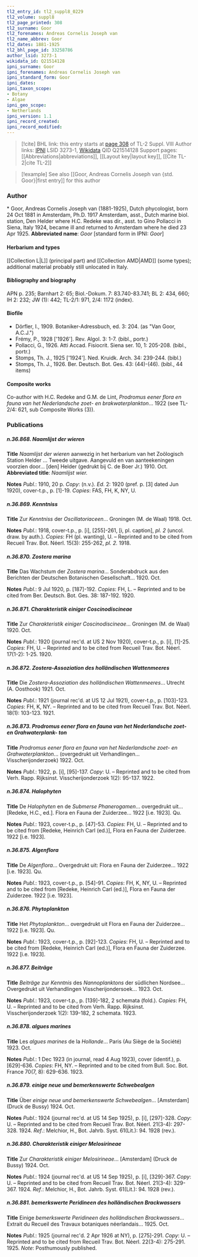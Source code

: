 ```yaml
---
tl2_entry_id: tl2_suppl8_0229
tl2_volume: suppl8
tl2_page_printed: 308
tl2_surname: Goor
tl2_forenames: Andreas Cornelis Joseph van
tl2_name_abbrev: Goor
tl2_dates: 1881-1925
tl2_bhl_page_id: 33258786
author_lsid: 3273-1
wikidata_id: Q21514128
ipni_surname: Goor
ipni_forenames: Andreas Cornelis Joseph van
ipni_standard_form: Goor
ipni_dates: 
ipni_taxon_scope: 
- Botany
- Algae
ipni_geo_scope: 
- Netherlands
ipni_version: 1.1
ipni_record_created: 
ipni_record_modified:
---
```


> [!cite] BHL link: this entry starts at [page 308](https://www.biodiversitylibrary.org/page/33258786) of TL-2 Suppl. VIII
> Author links: [IPNI](https://www.ipni.org/a/3273-1) LSID 3273-1, [Wikidata](https://www.wikidata.org/wiki/Q21514128) QID Q21514128
> Support pages: [[Abbreviations|abbreviations]], [[Layout key|layout key]], [[Cite TL-2|cite TL-2]]

> [!example] See also [[Goor, Andreas Cornelis Joseph van {std. Goor}|first entry]] for this author

### Author

\* Goor, Andreas Cornelis Joseph van (1881-1925), Dutch phycologist, born 24 Oct 1881 in Amsterdam, Ph.D. 1917 Amsterdam, asst., Dutch marine biol. station, Den Helder where H.C. Redeke was dir., asst. to Gino Pollacci in Siena, Italy 1924, became ill and returned to Amsterdam where he died 23 Apr 1925. 
**Abbreviated name**: *Goor* \[standard form in IPNI: *Goor*\]

#### Herbarium and types

[[Collection L|L]] (principal part) and [[Collection AMD|AMD]] (some types); additional material probably still unlocated in Italy.

#### Bibliography and biography

APN p. 235; Barnhart 2: 65; Biol.-Dokum. 7: 83.740-83.741; BL 2: 434, 660; IH 2: 232; JW (1): 442; TL-2/1: 971, 2/4: 1172 (index).

#### Biofile

- Dörfler, I., 1909. Botaniker-Adressbuch, ed. 3: 204. (as "Van Goor, A.C.J.")
- Frémy, P., 1928 \['1926'\]. Rev. Algol. 3: 1-7. (bibl., portr.)
- Pollacci, G., 1926. Atti Accad. Fisiocrit. Siena ser. 10, 1: 205-208. (bibl., portr.)
- Stomps, Th. J., 1925 \['1924'\]. Ned. Kruidk. Arch. 34: 239-244. (bibl.)
- Stomps, Th. J., 1926. Ber. Deutsch. Bot. Ges. 43: (44)-(46). (bibl., 44 items)

#### Composite works

Co-author with H.C. Redeke and G.M. de Lint, *Prodromus eener flora en fauna van het Nederlandsche zoet- en brakwaterplankton*... 1922 (see TL-2/4: 621, sub Composite Works (3)).

### Publications

##### n.36.868. Naamlijst der wieren

**Title**
*Naamlijst der wieren* aanwezig in het herbarium van het Zoölogisch Station Helder ... Tweede uitgave. Aangevuld en van aanteekeningen voorzien door... \[den\] Helder (gedrukt bij C. de Boer Jr.) 1910. Oct.
**Abbreviated title**: *Naamlijst wier.*

**Notes**
*Publ*.: 1910, 20 p. *Copy*: (n.v.).
*Ed*. 2: 1920 (pref. p. \[3\] dated Jun 1920), cover-t.p., p. \[1\]-19. *Copies*: FAS, FH, K, NY, U.

##### n.36.869. Kenntniss

**Title**
Zur *Kenntniss* der *Oscillatoriaceen*... Groningen (M. de Waal) 1918. Oct.

**Notes**
*Publ*.: 1918, cover-t.p., p. \[i\], \[255\]-261, \[i, pl. caption\], *pl. 2* (uncol. draw. by auth.).
*Copies*: FH (pl. wanting), U. – Reprinted and to be cited from Recueil Trav. Bot. Néerl. 15(3): 255-262, *pl. 2.* 1918.

##### n.36.870. Zostera marina

**Title**
Das Wachstum der *Zostera marina*... Sonderabdruck aus den Berichten der Deutschen Botanischen Gesellschaft... 1920. Oct.

**Notes**
*Publ*.: 9 Jul 1920, p. \[187\]-192. *Copies*: FH, L. – Reprinted and to be cited from Ber. Deutsch. Bot. Ges. 38: 187-192. 1920.

##### n.36.871. Charakteristik einiger Coscinodiscineae

**Title**
Zur *Charakteristik einiger Coscinodiscineae*... Groningen (M. de Waal) 1920. Oct.

**Notes**
*Publ*.: 1920 (journal rec'd. at US 2 Nov 1920), cover-t.p., p. \[i\], \[1\]-25. *Copies*: FH, U. – Reprinted and to be cited from Recueil Trav. Bot. Néerl. 17(1-2): 1-25. 1920.

##### n.36.872. Zostera-Assoziation des holländischen Wattenmeeres

**Title**
Die *Zostera-Assoziation des holländischen Wattenmeeres*... Utrecht (A. Oosthook) 1921. Oct.

**Notes**
*Publ*.: 1921 (journal rec'd. at US 12 Jul 1921), cover-t.p., p. \[103\]-123. *Copies*: FH, K, NY. – Reprinted and to be cited from Recueil Trav. Bot. Néerl. 18(1): 103-123. 1921.

##### n.36.873. Prodromus eener flora en fauna van het Nederlandsche zoet- en Grahwaterplank- ton

**Title**
*Prodromus eener flora en fauna van het Nederlandsche zoet- en Grahwaterplankton*... (overgedrukt uit Verhandlingen... Visscherijonderzoek) 1922. Oct.

**Notes**
*Publ*.: 1922, p. \[i\], \[95\]-137. *Copy*: U. – Reprinted and to be cited from Verh. Rapp. Rijksinst. Visscherijonderzoek 1(2): 95-137. 1922.

##### n.36.874. Halophyten

**Title**
De *Halophyten* en de *Submerse Phanerogamen*... overgedrukt uit... \[Redeke, H.C., ed.\]. Flora en Fauna der Zuiderzee... 1922 \[i.e. 1923\]. Qu.

**Notes**
*Publ*.: 1923, cover-t.p., p. \[47\]-53. *Copies*: FH, U. – Reprinted and to be cited from \[Redeke, Heinrich Carl (ed.)\], Flora en Fauna der Zuiderzee. 1922 \[i.e. 1923\].

##### n.36.875. Algenflora

**Title**
De *Algenflora*... Overgedrukt uit: Flora en Fauna der Zuiderzee... 1922 \[i.e. 1923\]. Qu.

**Notes**
*Publ*.: 1923, cover-t.p., p. \[54\]-91. *Copies*: FH, K, NY, U. – Reprinted and to be cited from \[Redeke, Heinrich Carl (ed.)\], Flora en Fauna der Zuiderzee. 1922 \[i.e. 1923\].

##### n.36.876. Phytoplankton

**Title**
Het *Phytoplankton*... overgedrukt uit Flora en Fauna der Zuiderzee... 1922 \[i.e. 1923\]. Qu.

**Notes**
*Publ*.: 1923, cover-t.p., p. \[92\]-123. *Copies*: FH, U. – Reprinted and to be cited from \[Redeke, Heinrich Carl (ed.)\], Flora en Fauna der Zuiderzee. 1922 \[i.e. 1923\].

##### n.36.877. Beiträge

**Title**
*Beiträge* zur *Kenntnis* des *Nannoplanktons* der südlichen Nordsee... Overgedrukt uit Verhandlingen Visscherijondersoek... 1923. Oct.

**Notes**
*Publ*.: 1923, cover-t.p., p. \[139\]-182, 2 schemata (fold.). *Copies*: FH, U. – Reprinted and to be cited from Verh. Rapp. Rijksinst. Visscherijonderzoek 1(2): 139-182, 2 schemata. 1923.

##### n.36.878. algues marines

**Title**
Les *algues marines* de la *Hollande*... Paris (Au Siège de la Société) 1923. Oct.

**Notes**
*Publ*.: 1 Dec 1923 (in journal, read 4 Aug 1923), cover (identif.), p. \[629\]-636. *Copies*: FH, NY. – Reprinted and to be cited from Bull. Soc. Bot. France 70(7, 8): 629-636. 1923.

##### n.36.879. einige neue und bemerkenswerte Schwebealgen

**Title**
Über *einige neue und bemerkenswerte Schwebealgen*... \[Amsterdam\] (Druck de Bussy) 1924. Oct.

**Notes**
*Publ*.: 1924 (journal rec'd. at US 14 Sep 1925), p. \[i\], \[297\]-328. *Copy*: U. – Reprinted and to be cited from Recueil Trav. Bot. Néerl. 21(3-4): 297-328. 1924.
*Ref*.: Melchior, H., Bot. Jahrb. Syst. 61(Lit.): 94. 1928 (rev.).

##### n.36.880. Charakteristik einiger Melosirineae

**Title**
Zur *Charakteristik einiger Melosirineae*... \[Amsterdam\] (Druck de Bussy) 1924. Oct.

**Notes**
*Publ*.: 1924 (journal rec'd. at US 14 Sep 1925), p. \[i\], \[329\]-367. *Copy*: U. – Reprinted and to be cited from Recueil Trav. Bot. Néerl. 21(3-4): 329-367. 1924.
*Ref*.: Melchior, H., Bot. Jahrb. Syst. 61(Lit.): 94. 1928 (rev.).

##### n.36.881. bemerkswerte Peridineen des holländischen Brackwassers

**Title**
Einige *bemerkswerte Peridineen des holländischen Brackwassers*... Extrait du Recueil des Travaux botaniques néerlandais... 1925. Oct.

**Notes**
*Publ*.: 1925 (journal rec'd. 2 Apr 1926 at NY), p. \[275\]-291. *Copy*: U. – Reprinted and to be cited from Recueil Trav. Bot. Néerl. 22(3-4): 275-291. 1925.
*Note*: Posthumously published.

